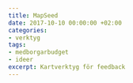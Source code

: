 ```yaml
---
title: MapSeed
date: 2017-10-10 00:00:00 +02:00
categories:
- verktyg
tags:
- medborgarbudget
- ideer
excerpt: Kartverktyg för feedback
---
```

